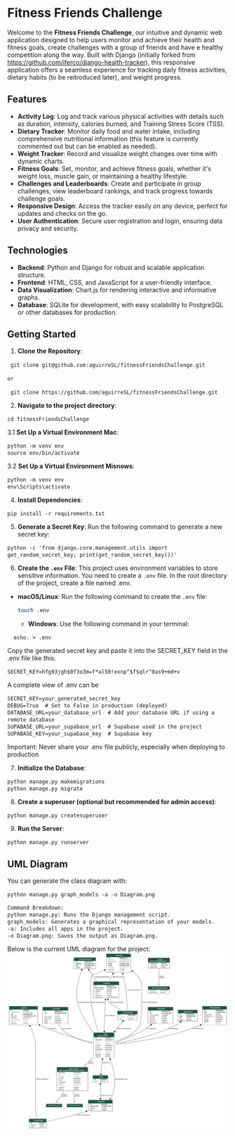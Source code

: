# Fitness Friends Challenge

Welcome to the **Fitness Friends Challenge**, our intuitive and dynamic web application designed to help users monitor and achieve their health and fitness goals, create challenges with a group of friends and have e healthy competition along the way. Built with Django (initially forked from https://github.com/iferco/django-health-tracker), this responsive application offers a seamless experience for tracking daily fitness activities, dietary habits (to be reitroduced later), and weight progress.

## Features

- **Activity Log**:  Log and track various physical activities with details such as duration, intensity, calories burned, and Training Stress Score (TSS).
- **Dietary Tracker**: Monitor daily food and water intake, including comprehensive nutritional information (this feature is currently commented out but can be enabled as needed).
- **Weight Tracker**: Record and visualize weight changes over time with dynamic charts.
- **Fitness Goals**: Set, monitor, and achieve fitness goals, whether it's weight loss, muscle gain, or maintaining a healthy lifestyle.
- **Challenges and Leaderboards**:  Create and participate in group challenges, view leaderboard rankings, and track progress towards challenge goals.
- **Responsive Design**: Access the tracker easily on any device, perfect for updates and checks on the go.
- **User Authentication**: Secure user registration and login, ensuring data privacy and security.

## Technologies

- **Backend**: Python and Django for robust and scalable application structure.
- **Frontend**: HTML, CSS, and JavaScript for a user-friendly interface.
- **Data Visualization**: Chart.js for rendering interactive and informative graphs.
- **Database**: SQLite for development, with easy scalability to PostgreSQL or other databases for production.

## Getting Started

1. **Clone the Repository**:

``` git clone git@github.com:aguirreSL/fitnessFriendsChallenge.git``` 

```or```

``` git clone https://github.com/aguirreSL/fitnessFriendsChallenge.git``` 

2. **Navigate to the project directory**:
```
cd fitnessFriendsChallenge
```

3.1 **Set Up a Virtual Environment Mac**:
``` 
python -m venv env
source env/bin/activate
``` 
3.2 **Set Up a Virtual Environment Misnows**:
``` 
python -m venv env
env\Scripts\activate
``` 

4. **Install Dependencies**:
``` 
pip install -r requirements.txt
``` 

5. **Generate a Secret Key**:
Run the following command to generate a new secret key:
``` 
python -c 'from django.core.management.utils import get_random_secret_key; print(get_random_secret_key())'
``` 
6. **Create the `.env` File**:
This project uses environment variables to store sensitive information. 
You need to create a `.env` file. In the root directory of the project, create a file named .env.

- **macOS/Linux**: Run the following command to create the `.env` file:
  
  ``` bash
  touch .env
  ```
  - **Windows**:  Use the following command in your terminal:
```
  echo. > .env
```

Copy the generated secret key and paste it into the SECRET_KEY field in the .env file like this:

``` 
SECRET_KEY=hfg93jgh$0f3o3m=f*al50!exnp^$f$qlr^0as9+md+v
``` 

A complete view of .env can be
``` 
SECRET_KEY=your_generated_secret_key
DEBUG=True  # Set to False in production (deployed)
DATABASE_URL=your_database_url  # Add your database URL if using a remote database
SUPABASE_URL=your_supabase_url  # Supabase used in the project
SUPABASE_KEY=your_supabase_key  # Supabase key 
``` 

Important: Never share your .env file publicly, especially when deploying to production


7. **Initialize the Database**:
``` 
python manage.py makemigrations
python manage.py migrate
``` 

8. **Create a superuser (optional but recommended for admin access)**:
```
python manage.py createsuperuser
```

9. **Run the Server**:
``` 
python manage.py runserver
```

## UML Diagram
You can generate the class diagram with:
```
python manage.py graph_models -a -o Diagram.png
```
```
Command Breakdown: 
python manage.py: Runs the Django management script.
graph_models: Generates a graphical representation of your models.
-a: Includes all apps in the project.
-o Diagram.png: Saves the output as Diagram.png.
``` 

Below is the current UML diagram for the project:
![UML](Diagram.png)


